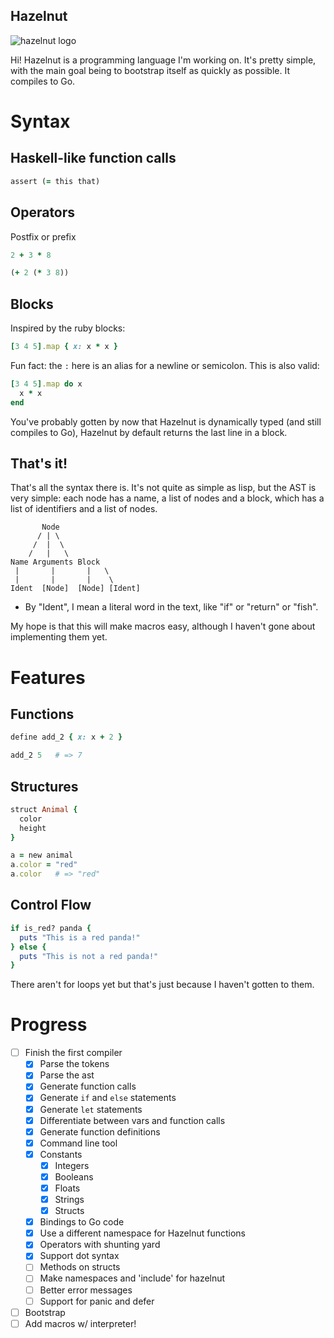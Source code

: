 
## Hazelnut

![hazelnut logo](http://www.charlesetc.com/hazelnut/logo/hazelnut.svg)

Hi! Hazelnut is a programming language I'm working on.
It's pretty simple, with the main goal being to bootstrap
itself as quickly as possible. It compiles to Go.

# Syntax

## Haskell-like function calls

```ruby
assert (= this that)
```

## Operators

Postfix or prefix

```ruby
2 + 3 * 8
```

```ruby
(+ 2 (* 3 8))
```

## Blocks

Inspired by the ruby blocks:
```ruby
[3 4 5].map { x: x * x }
```

Fun fact: the `:` here is an alias for a newline or semicolon. This is also valid:

```ruby
[3 4 5].map do x
  x * x
end
```

You've probably gotten by now that Hazelnut is dynamically typed (and still compiles to Go), Hazelnut by default returns the last line in a block.

## That's it!

That's all the syntax there is. It's not quite as simple as lisp, but the AST is very simple:
each node has a name, a list of nodes and a block, which has a list of identifiers and a list of nodes.
```
       Node
      / | \
     /  |  \
    /   |   \
Name Arguments Block
 |       |       |   \
 |       |       |    \
Ident  [Node]  [Node] [Ident]
```
* By "Ident", I mean a literal word in the text, like "if" or "return" or "fish".

My hope is that this will make macros easy, although I haven't gone about implementing them yet.

# Features

## Functions

```ruby
define add_2 { x: x + 2 }

add_2 5   # => 7
```

## Structures
```ruby
struct Animal {
  color
  height
}

a = new animal
a.color = "red"
a.color   # => "red"
```

## Control Flow

```ruby
if is_red? panda {
  puts "This is a red panda!"
} else {
  puts "This is not a red panda!"
}
```

There aren't for loops yet but that's just because I haven't gotten to them.

# Progress

* [ ] Finish the first compiler
  - [x] Parse the tokens
  - [x] Parse the ast
  - [x] Generate function calls
  - [x] Generate `if` and `else` statements
  - [x] Generate `let` statements
  - [x] Differentiate between vars and function calls
  - [x] Generate function definitions
  - [x] Command line tool
  - [x] Constants
      * [x] Integers
      * [x] Booleans
      * [x] Floats
      * [x] Strings
      * [x] Structs
  - [x] Bindings to Go code
  - [x] Use a different namespace for Hazelnut functions
  - [x] Operators with shunting yard
  - [x] Support dot syntax
  - [ ] Methods on structs
  - [ ] Make namespaces and 'include' for hazelnut
  - [ ] Better error messages
  - [ ] Support for panic and defer
* [ ] Bootstrap
* [ ] Add macros w/ interpreter!

